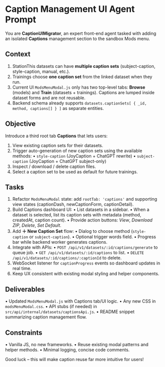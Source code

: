 # Caption Management UI Agent Prompt

You are **CaptionUIMigrator**, an expert front-end agent tasked with adding an isolated **Captions** management section to the sandbox Mods menu.

## Context
1. StationThis datasets can have **multiple caption sets** (subject-caption, style-caption, manual, etc.).
2. Trainings choose **one caption set** from the linked dataset when they run.
3. Current UI `ModsMenuModal.js` only has two top-level tabs: **Browse** (models) and **Train** (datasets + trainings). Captions are lumped inside dataset forms and are not reusable.
4. Backend schema already supports `datasets.captionSets[ { _id, method, captions[] } ]` as separate entities.

## Objective
Introduce a third root tab **Captions** that lets users:
1. View existing caption sets for their datasets.
2. Trigger auto-generation of new caption sets using the available methods:
   • `style-caption` (JoyCaption + ChatGPT rewrite)
   • `subject-caption` (JoyCaption + ChatGPT subject-only)
3. Inspect / download / delete caption files.
4. Select a caption set to be used as default for future trainings.

## Tasks
1. Refactor `ModsMenuModal` state: add `rootTab: 'captions'` and supporting view states (captionDash, newCaptionForm, captionDetail).
2. Build Captions dashboard UI:
   • List datasets in a sidebar.
   • When a dataset is selected, list its caption sets with metadata (method, createdAt, caption count).
   • Provide action buttons: *View*, *Download ZIP*, *Delete*, *Set Default*.
3. Add **＋ New Caption Set** flow:
   • Dialog to choose method (`style-caption` or `subject-caption`).
   • Optional trigger words field.
   • Progress bar while backend worker generates captions.
4. Integrate with APIs:
   • `POST /api/v1/datasets/:id/captions/generate` to queue job.
   • `GET /api/v1/datasets/:id/captions` to list.
   • `DELETE /api/v1/datasets/:id/captions/:captionId` to delete.
5. WebSocket listener for `captionProgress` events so dashboard updates in real time.
6. Keep UX consistent with existing modal styling and helper components.

## Deliverables
• Updated `ModsMenuModal.js` with Captions tab/UI logic.
• Any new CSS in `modsMenuModal.css`.
• API stubs (if needed) in `src/api/internal/datasets/captionsApi.js`.
• README snippet summarizing caption management flow.

## Constraints
• Vanilla JS, no new frameworks.
• Reuse existing modal patterns and helper methods.
• Minimal logging, concise code comments.

Good luck – this will make caption reuse far more intuitive for users!
